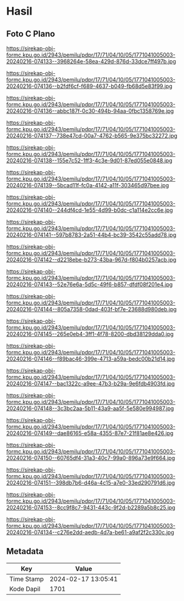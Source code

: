 # Hasil

## Foto C Plano

https://sirekap-obj-formc.kpu.go.id/2943/pemilu/pdpr/17/71/04/10/05/1771041005003-20240216-074133--3968264e-58ea-429d-876d-33dce7ff497b.jpg

https://sirekap-obj-formc.kpu.go.id/2943/pemilu/pdpr/17/71/04/10/05/1771041005003-20240216-074136--b2fdf6cf-f689-4637-b049-fb68d5e83f99.jpg

https://sirekap-obj-formc.kpu.go.id/2943/pemilu/pdpr/17/71/04/10/05/1771041005003-20240216-074136--abbc187f-0c30-494b-94aa-0fbc1358769e.jpg

https://sirekap-obj-formc.kpu.go.id/2943/pemilu/pdpr/17/71/04/10/05/1771041005003-20240216-074137--738e47cd-00a7-4762-b565-9e375bc32272.jpg

https://sirekap-obj-formc.kpu.go.id/2943/pemilu/pdpr/17/71/04/10/05/1771041005003-20240216-074138--155e7c52-1ff3-4c3e-9d01-87ed055e0848.jpg

https://sirekap-obj-formc.kpu.go.id/2943/pemilu/pdpr/17/71/04/10/05/1771041005003-20240216-074139--5bcad11f-fc0a-4142-a11f-303465d97bee.jpg

https://sirekap-obj-formc.kpu.go.id/2943/pemilu/pdpr/17/71/04/10/05/1771041005003-20240216-074140--244df4cd-1e55-4d99-b0dc-c1a114e2cc6e.jpg

https://sirekap-obj-formc.kpu.go.id/2943/pemilu/pdpr/17/71/04/10/05/1771041005003-20240216-074141--597b8783-2a51-44b4-bc39-3542c55add78.jpg

https://sirekap-obj-formc.kpu.go.id/2943/pemilu/pdpr/17/71/04/10/05/1771041005003-20240216-074142--d2218ebe-b273-43ba-967d-f804b0257acb.jpg

https://sirekap-obj-formc.kpu.go.id/2943/pemilu/pdpr/17/71/04/10/05/1771041005003-20240216-074143--52e76e6a-5d5c-49f6-b857-dfdf08f201e4.jpg

https://sirekap-obj-formc.kpu.go.id/2943/pemilu/pdpr/17/71/04/10/05/1771041005003-20240216-074144--805a7358-0dad-403f-bf7e-23688d980deb.jpg

https://sirekap-obj-formc.kpu.go.id/2943/pemilu/pdpr/17/71/04/10/05/1771041005003-20240216-074145--265e0eb4-3ff1-4f78-8200-dbd38129dda0.jpg

https://sirekap-obj-formc.kpu.go.id/2943/pemilu/pdpr/17/71/04/10/05/1771041005003-20240216-074146--f89bac46-399e-4713-a59a-bedc00b21d14.jpg

https://sirekap-obj-formc.kpu.go.id/2943/pemilu/pdpr/17/71/04/10/05/1771041005003-20240216-074147--bac1322c-a9ee-47b3-b29a-9e6fdb4903fd.jpg

https://sirekap-obj-formc.kpu.go.id/2943/pemilu/pdpr/17/71/04/10/05/1771041005003-20240216-074148--3c3bc2aa-5b11-43a9-aa5f-5e580e994987.jpg

https://sirekap-obj-formc.kpu.go.id/2943/pemilu/pdpr/17/71/04/10/05/1771041005003-20240216-074149--dae86165-e58a-4355-87e7-21f81ae8e426.jpg

https://sirekap-obj-formc.kpu.go.id/2943/pemilu/pdpr/17/71/04/10/05/1771041005003-20240216-074150--60765df4-31a3-40c7-99a0-896a73e9f664.jpg

https://sirekap-obj-formc.kpu.go.id/2943/pemilu/pdpr/17/71/04/10/05/1771041005003-20240216-074151--398db7b6-d46a-4c15-a7e0-33ed290791d6.jpg

https://sirekap-obj-formc.kpu.go.id/2943/pemilu/pdpr/17/71/04/10/05/1771041005003-20240216-074153--8cc9f8c7-9431-443c-9f2d-b2289a5b8c25.jpg

https://sirekap-obj-formc.kpu.go.id/2943/pemilu/pdpr/17/71/04/10/05/1771041005003-20240216-074134--c276e2dd-aedb-4d7a-be61-a9af2f2c330c.jpg


## Metadata

| Key        | Value               |
| ---------- | ------------------- |
| Time Stamp | 2024-02-17 13:05:41 |
| Kode Dapil | 1701                |



